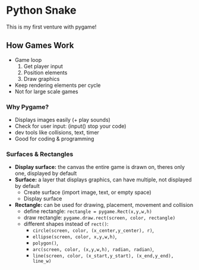 # Python Snake

This is my first venture with pygame!

## How Games Work

- Game loop
  1. Get player input
  2. Position elements
  3. Draw graphics
- Keep rendering elements per cycle
- Not for large scale games

### Why Pygame?

- Displays images easily (+ play sounds)
- Check for user input: (input() stop your code)
- dev tools like collisions, text, timer
- Good for coding & programming

### Surfaces & Rectangles

- **Display surface:** the canvas the entire game is drawn on, theres only one, displayed by default
- **Surface:** a layer that displays graphics, can have multiple, not displayed by default
  - Create surface (import image, text, or empty space)
  - Display surface
- **Rectangle:** can be used for drawing, placement, movement and collision
  - define rectangle: `rectangle = pygame.Rect(x,y,w,h)`
  - draw rectangle: `pygame.draw.rect(screen, color, rectangle)`
  - different shapes instead of `rect()`:
    - `circle(screen, color, (x_center,y_center), r)`,
    - `ellipse(screen, color, x,y,w,h)`,
    - `polygon()`,
    - `arc(screen, color, (x,y,w,h), radian, radian)`,
    - `line(screen, color, (x_start,y_start), (x_end,y_end), line_w)`
